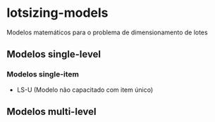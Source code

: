 # lotsizing-models
Modelos matemáticos para o problema de dimensionamento de lotes

## Modelos single-level

### Modelos single-item

- LS-U (Modelo não capacitado com item único)

## Modelos multi-level
